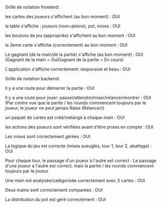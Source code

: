 Grille de notation frontend:


 les cartes des joueurs s'affichent (au bon moment) : OUI
 
 la table s'affiche : joueurs (nom+jetons), pot, mises : OUI
 
 les boutons de jeu (appropriés) s'affichent au bon moment : OUI
 
 la 3eme carte s'affiche (correctement) au bon moment : OUI
 
 Le gagnant (de la main/de la partie) s'affiche (au bon moment) : OUI (Gagnant de la main = OuiGagnant de la partie =  En cours)
 
 L'application s'affiche correctement: responsive et beau : OUI
 

 
Grille de notation backend:

 
 Il y a une route pour démarrer la partie : OUI
 
 Il y a une route pour jouer: passer/attendre/miser/relancer/montrer : OUI (Par contre vue que la partie / les rounds commencent toujours par le joueur, le joueur ne peut jamais Raise (Relancer))
 
 un paquet de cartes est créé/mélangé à chaque main : OUI
 
 les actions des joueurs sont vérifiées avant d'être prises en compte : OUI
 
 Les mises sont correctement gérées : OUI
 
 La logique du jeu est correcte (mises aveugles, tour 1, tour 2, abattage) : OUI
 
 Pour chaque tour, le passage d'un joueur à l'autre est correct : Le passage d'une joueur a l'autre est correct, mais la partie / les rounds commencent toujours par le joueur
 
 Une main est analysée/catégorisée correctement avec 3 cartes : OUI
 
 Deux mains sont correctement comparées : OUI
 
 La distribution du pot est géré correctement : OUI
 
